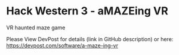 # Hack Western 3 - aMAZEing VR

VR haunted maze game

Please View DevPost for details
(link in GitHub description)
or here:
https://devpost.com/software/a-maze-ing-vr
